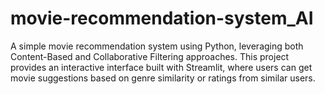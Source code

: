 # movie-recommendation-system_AI
A simple movie recommendation system using Python, leveraging both Content-Based and Collaborative Filtering approaches. This project provides an interactive interface built with Streamlit, where users can get movie suggestions based on genre similarity or ratings from similar users.
